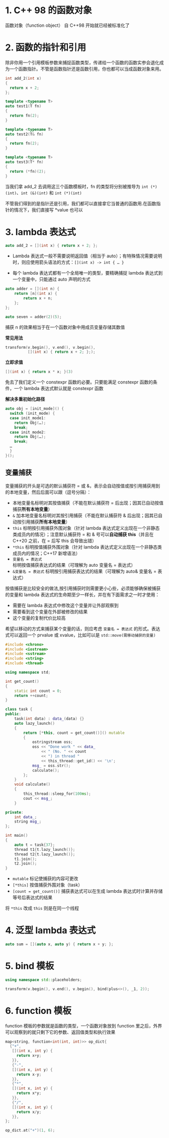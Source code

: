 # 1. C++ 98 的函数对象
函数对象（function object） 自 C++98 开始就已经被标准化了

# 2. 函数的指针和引用
除非你用一个引用模板参数来捕捉函数类型，传递给一个函数的函数实参会退化成为一个函数指针。不管是函数指针还是函数引用，你也都可以当成函数对象来用。

```c++
int add_2(int x)
{
  return x + 2;
};
```
```c++
template <typename T>
auto test1(T fn)
{
  return fn(2);
}

template <typename T>
auto test2(T& fn)
{
  return fn(2);
}

template <typename T>
auto test3(T* fn)
{
  return (*fn)(2);
}
```
当我们拿 add_2 去调用这三个函数模板时，fn 的类型将分别被推导为 `int (*)(int)`、`int (&)(int)` 和 `int (*)(int)`

不管我们得到的是指针还是引用，我们都可以直接拿它当普通的函数用.在函数指针的情况下，我们直接写 *value 也可以

# 3. lambda 表达式
```c++
auto add_2 = [](int x) { return x + 2; };
```
* Lambda 表达式一般不需要说明返回值（相当于 auto）；有特殊情况需要说明时，则应使用箭头语法的方式：`[]​(int x) -> int { … }`

* 每个 lambda 表达式都有一个全局唯一的类型，要精确捕捉 lambda 表达式到一个变量中，只能通过 auto 声明的方式

```c++
auto adder = [](int n) {
    return [n](int x) {
        return x + n;
    };
};

auto seven = adder(2)(5);
```
捕获 n 的效果相当于在一个函数对象中用成员变量存储其数值

**常见用法**
```c++
transform(v.begin(), v.end(), v.begin(),
          [](int x) { return x + 2; };);
```

**立即求值**
```c++
[](int x) { return x * x; }(3)
```
免去了我们定义一个 constexpr 函数的必要。只要能满足 constexpr 函数的条件，一个 lambda 表达式默认就是 constexpr 函数

**解决多重初始化路径**
```c++
auto obj = [init_mode]() {
  switch (init_mode) {
  case init_mode1:
    return Obj(…);
    break;
  case init_mode2:
    return Obj(…);
    break;
  …
  }
}();
```

## 变量捕获
变量捕获的开头是可选的默认捕获符 = 或 &，表示会自动按值或按引用捕获用到的本地变量，然后后面可以跟（逗号分隔）：
* 本地变量名标明对其按值捕获（不能在默认捕获符 = 后出现；因其已自动按值捕获**所有本地变量**）
* `&` 加本地变量名标明对其按引用捕获（不能在默认捕获符 & 后出现；因其已自动按引用捕获**所有本地变量**）
* `this` 标明按引用捕获外围对象（针对 lambda 表达式定义出现在一个非静态类成员内的情况）；注意默认捕获符 = 和 & 号可以**自动捕获 this**（并且在 C++20 之前，在 = 后写 this 会导致出错）
* `*this` 标明按值捕获外围对象（针对 lambda 表达式定义出现在一个非静态类成员内的情况；C++17 新增语法）
* `变量名 = 表达式` 标明按值捕获表达式的结果（可理解为 auto 变量名 = 表达式）
* `&变量名 = 表达式` 标明按引用捕获表达式的结果（可理解为 auto& 变量名 = 表达式）

按值捕获是比较安全的做法,按引用捕获时则需要更小心些，必须能够确保被捕获的变量和 lambda 表达式的生命期至少一样长，并在有下面需求之一时才使用：

* 需要在 lambda 表达式中修改这个变量并让外部观察到
* 需要看到这个变量在外部被修改的结果
* 这个变量的复制代价比较高

希望以移动的方式来捕获某个变量的话，则应考虑 `变量名 = 表达式` 的形式。表达式可以返回一个 prvalue 或 xvalue，比如可以是 `std::move(需移动捕获的变量)`

```c++
#include <chrono>
#include <iostream>
#include <sstream>
#include <string>
#include <thread>

using namespace std;

int get_count()
{
    static int count = 0;
    return ++count;
}

class task {
public:
    task(int data) : data_(data) {}
    auto lazy_launch()
    {
        return [*this, count = get_count()]() mutable
        {
            ostringstream oss;
            oss << "Done work " << data_ 
                << " (No. " << count 
                << ") in thread " 
                << this_thread::get_id() << '\n';
            msg_ = oss.str();
            calculate();
        };
    }
    void calculate()
    {
        this_thread::sleep_for(100ms);
        cout << msg_;
    }

private:
    int data_;
    string msg_;
};

int main()
{
    auto t = task{37};
    thread t1{t.lazy_launch()};
    thread t2{t.lazy_launch()};
    t1.join();
    t2.join();
}
```
* `mutable` 标记使捕获的内容可更改
* `[*this]` 按值捕获外围对象（task）
* `[count = get_count()]` 捕获表达式可以在生成 lambda 表达式时计算并存储等号后表达式的结果

将 `*this` 改成 `this` 则是在同一个线程

# 4. 泛型 lambda 表达式
```c++
auto sum = [](auto x, auto y) { return x + y; };
```

# 5. bind 模板
```c++
using namespace std::placeholders;

transform(v.begin(), v.end(), v.begin(), bind(plus<>(), _1, 2));
```

# 6. function 模板
function 模板的参数就是函数的类型，一个函数对象放到 function 里之后，外界可以观察到的就只剩下它的参数、返回值类型和执行效果

```c++
map<string, function<int(int, int)>> op_dict{
  {"+",
   [](int x, int y) {
     return x+y;
   }},
   {"-",
   [](int x, int y) {
     return x-y;
   }},
   {"*",
   [](int x, int y) {
     return x*y;
   }},
   {"/",
   [](int x, int y) {
     return x/y;
   }},
};

op_dict.at("+")(1, 6);
```
